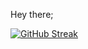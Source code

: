 Hey there;


[![GitHub Streak](https://streak-stats.demolab.com?user=rmarliere&theme=dark)](https://git.io/streak-stats)
